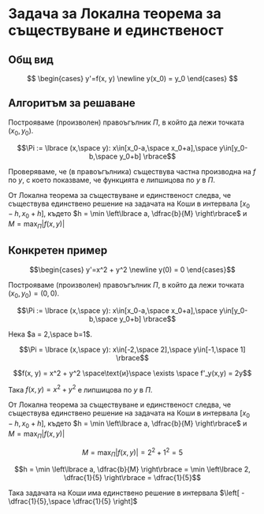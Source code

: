 # Задача за Локална теорема за  съществуване и единственост

## Общ вид

$$
\begin{cases}
y'=f(x, y) \newline
y(x_0) = y_0
\end{cases}
$$

## Алгоритъм за решаване

Построяваме (произволен) правоъгълник ${\Pi}$, в който да лежи точката $(x_0,y_0)$.

$$\Pi := \lbrace (x,\space y): x\in[x_0-a,\space x_0+a],\space y\in[y_0-b,\space y_0+b] \rbrace$$

Проверяваме, че (в правоъгълника) съществува частна производна на $f$ по $y$, с което показваме, че функцията е липшицова по $y$ в ${\Pi}$.

От Локална теорема за  съществуване и единственост следва, че съществува единствено решение на задачата на Коши в интервала $[x_0-h,x_0+h]$, където $h = \min \left\lbrace a, \dfrac{b}{M} \right\rbrace$ и $M = \displaystyle \max_{\Pi}|f(x, y)|$

## Конкретен пример

$$\begin{cases} y'=x^2 + y^2 \newline y(0) = 0 \end{cases}$$

Построяваме (произволен) правоъгълник ${\Pi}$, в който да лежи точката $(x_0,y_0) = (0, 0)$.

$$\Pi := \lbrace (x,\space y): x\in[x_0-a,\space x_0+a],\space y\in[y_0-b,\space y_0+b] \rbrace$$

Нека $a = 2,\space b=1$.

$$\Pi = \lbrace (x,\space y): x\in[-2,\space 2],\space y\in[-1,\space 1] \rbrace$$

$$f(x, y) = x^2 + y^2 \space\text{и}\space \exists \space f'_y(x,y) = 2y$$

Така $f(x, y) = x^2 + y^2$ е липшицова по $y$ в ${\Pi}$.

От Локална теорема за  съществуване и единственост следва, че съществува единствено решение на задачата на Коши в интервала $[x_0-h,x_0+h]$, където $h = \min \left\lbrace a, \dfrac{b}{M} \right\rbrace$ и $M = \displaystyle \max_{\Pi}|f(x, y)|$

$$M = \displaystyle \max_{\Pi}|f(x, y)| = 2^2 + 1^2 = 5$$

$$h = \min \left\lbrace a, \dfrac{b}{M} \right\rbrace = \min \left\lbrace 2, \dfrac{1}{5} \right\rbrace = \dfrac{1}{5}$$

Така задачата на Коши има единствено решение в интервала $\left[ -\dfrac{1}{5},\space \dfrac{1}{5} \right]$